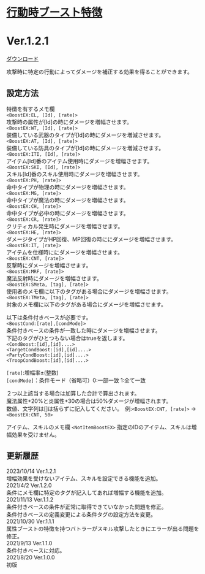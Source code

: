 # [行動時ブースト特徴](https://raw.githubusercontent.com/nuun888/MZ/master/NUUN_boostEX.js)
# Ver.1.2.1
[ダウンロード](https://raw.githubusercontent.com/nuun888/MZ/master/NUUN_boostEX.js)

攻撃時に特定の行動によってダメージを補正する効果を得ることができます。

## 設定方法
特徴を有するメモ欄  
`<BoostEX:EL, [Id], [rate]>`  
攻撃時の属性が[Id]の時にダメージを増幅させます。  
`<BoostEX:WT, [Id], [rate]>`  
装備している武器のタイプが[Id]の時にダメージを増減させます。  
`<BoostEX:AT, [Id], [rate]>`  
装備している防具のタイプが[Id]の時にダメージを増減させます。  
`<BoostEX:ITI, [Id], [rate]>`  
アイテム[Id]番のアイテム使用時にダメージを増幅させます。  
`<BoostEX:SKI, [Id], [rate]>`  
スキル[Id]番のスキル使用時にダメージを増幅させます。  
`<BoostEX:PH, [rate]>`  
命中タイプが物理の時にダメージを増幅させます。  
`<BoostEX:MG, [rate]>`  
命中タイプが魔法の時にダメージを増幅させます。  
`<BoostEX:CH, [rate]>`  
命中タイプが必中の時にダメージを増幅させます。  
`<BoostEX:CR, [rate]>`  
クリティカル発生時にダメージを増幅させます。  
`<BoostEX:HE, [rate]>`  
ダメージタイプがHP回復、MP回復の時ににダメージを増幅させます。  
`<BoostEX:IT, [rate]>`  
アイテムを仕様時ににダメージを増幅させます。  
`<BoostEX:CNT, [rate]>`  
反撃時にダメージを増幅させます。  
`<BoostEX:MRF, [rate]>`  
魔法反射時にダメージを増幅させます。   
`<BoostEX:SMeta, [tag], [rate]>`  
使用者のメモ欄に以下のタグがある場合にダメージを増幅させます。  
`<BoostEX:TMeta, [tag], [rate]>`  
対象のメモ欄に以下のタグがある場合にダメージを増幅させます。  

以下は条件付きベースが必要です。  
`<BoostCond:[rate],[condMode]>`  
条件付きベースの条件が一致した時にダメージを増幅させます。  
下記のタグがひとつもない場合はtrueを返します。  
`<CondBoost:[id],[id]....>`   
`<TargetCondBoost:[id],[id]....>`   
`<PartyCondBoost:[id],[id]....>`   
`<TroopCondBoost:[id],[id]....>`   

`[rate]`:増幅率±(整数)  
`[condMode]`：条件モード（省略可）0:一部一致 1:全て一致  

２つ以上該当する場合は加算した合計で算出されます。  
魔法属性+20%と炎属性+30の場合は50%ダメージが増幅されます。  
数値、文字列は[]は括らずに記入してください。　例:`<BoostEX:CNT, [rate]>` → `<BoostEX:CNT, 50>`  

アイテム、スキルのメモ欄
`<NotItemBoostEX>` 指定のIDのアイテム、スキルは増幅効果を受けません。  

## 更新履歴
2023/10/14 Ver.1.2.1  
増幅効果を受けないアイテム、スキルを設定できる機能を追加。  
2021/4/2 Ver.1.2.0  
条件にメモ欄に特定のタグが記入してあれば増幅する機能を追加。  
2021/11/13 Ver.1.1.2  
条件付きベースの条件が正常に取得できていなかった問題を修正。  
条件付きベースの定義変更による条件タグの設定方法を変更。  
2021/10/30 Ver.1.1.1  
属性ブーストの特徴を持つバトラーがスキル攻撃したときにエラーが出る問題を修正。  
2021/9/13 Ver.1.1.0  
条件付きベースに対応。  
2021/8/20 Ver.1.0.0  
初版
